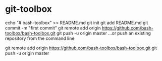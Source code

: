 # git-toolbox


echo "# bash-toolbox" >> README.md
git init
git add README.md
git commit -m "first commit"
git remote add origin https://github.com/bash-toolbox/bash-toolbox.git
git push -u origin master
…or push an existing repository from the command line


git remote add origin https://github.com/bash-toolbox/bash-toolbox.git
git push -u origin master
